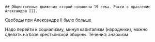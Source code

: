                                                                                                                                                                                                                                                                                                                                                            ## Общественные движения второй половины 19 века. Росси в правление Александра III. 

Свободы при Александре II было больше 


Надо перейти к социализму, минуя капитализм (народники), можно сделать на базе крестьянской общины. 
Течения: анархизм